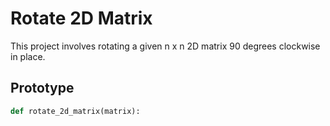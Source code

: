 # Rotate 2D Matrix

This project involves rotating a given n x n 2D matrix 90 degrees clockwise in place.

## Prototype

```python
def rotate_2d_matrix(matrix):

